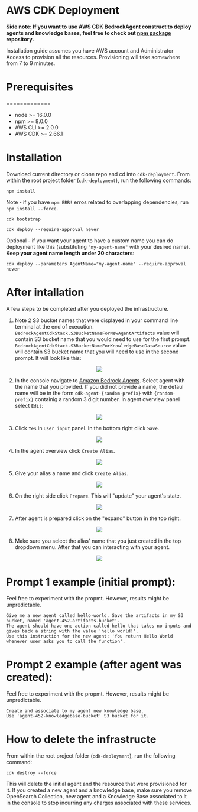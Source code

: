 # AWS CDK Deployment

**Side note: If you want to use AWS CDK BedrockAgent construct to deploy agents and knowledge bases, feel free to check out [npm package](https://www.npmjs.com/package/bedrock-agents-cdk?activeTab=readme) repository.**

Installation guide assumes you have AWS account and Administrator Access to provision all the resources. 
Provisioning will take somewhere from 7 to 9 minutes.

# Prerequisites
=============

* node >= 16.0.0
* npm >= 8.0.0
* AWS CLI >= 2.0.0
* AWS CDK >= 2.66.1

# Installation

Download current directory or clone repo and cd into ``cdk-deployment``. From within the root project folder (``cdk-deployment``), run the following commands:

```
npm install
```
Note - if you have `npm ERR!` erros related to overlapping dependencies, run `npm install --force`.

```
cdk bootstrap
```

```
cdk deploy --require-approval never
```

Optional - if you want your agent to have a custom name you can do deployment like this (substituting ``"my-agent-name"`` with your desired name). **Keep your agent name length under 20 characters**:

```
cdk deploy --parameters AgentName="my-agent-name" --require-approval never
```

# After intallation

A few steps to be completed after you deployed the infrastructure.

1. Note 2 S3 bucket names that were displayed in your command line terminal at the end of execution. ``BedrockAgentCdkStack.S3BucketNameForNewAgentArtifacts`` value will contain S3 bucket name that you would need to use for the first prompt. ``BedrockAgentCdkStack.S3BucketNameForKnowledgeBaseDataSource`` value will contain S3 bucket name that you will need to use in the second prompt. It will look like this:

<div align="center">
<img src="screenshots/cdk-outputs.png" />
</div>

2. In the console navigate to [Amazon Bedrock Agents](https://us-west-2.console.aws.amazon.com/bedrock/home?region=us-west-2#/agents). Select agent with the name that you provided. If you did not provide a name, the defaul name will be in the form ``cdk-agent-{random-prefix}`` with ``{random-prefix}`` containig a random 3 digit number. In agent overview panel select ``Edit``:

<div align="center">
<img src="screenshots/create-and-test-alias/edit-user-input-1.png" />
</div>

3. Click ``Yes`` in ``User input`` panel. In the bottom right click ``Save``.

<div align="center">
<img src="screenshots/create-and-test-alias/edit-user-input-2.png" />
</div>

4. In the agent overview click ``Create Alias``.

<div align="center">
<img src="screenshots/create-and-test-alias/create-alias-1.png" />
</div>

5. Give your alias a name and click ``Create Alias``.

<div align="center">
<img src="screenshots/create-and-test-alias/create-alias-2.png" />
</div>

6. On the right side click ``Prepare``. This will "update" your agent's state.

<div align="center">
<img src="screenshots/create-and-test-alias/prepare-button.png" />
</div>

7. After agent is prepared click on the "expand" button in the top right.

<div align="center">
<img src="screenshots/create-and-test-alias/test-alias-1.png" />
</div>

8. Make sure you select the alias' name that you just created in the top dropdown menu. After that you can interacting with your agent.

<div align="center">
<img src="screenshots/create-and-test-alias/test-alias-2.png" />
</div>


# Prompt 1 example (initial prompt):

Feel free to experiment with the propmt. However, results might be unpredictable.

```
Give me a new agent called hello-world. Save the artifacts in my S3 bucket, named 'agent-452-artifacts-bucket'. 
The agent should have one action called hello that takes no inputs and gives back a string with the value 'hello world!'. 
Use this instruction for the new agent: 'You return Hello World whenever user asks you to call the function'.
```

# Prompt 2 example (after agent was created):

Feel free to experiment with the propmt. However, results might be unpredictable.

```
Create and associate to my agent new knowledge base. 
Use 'agent-452-knowledgebase-bucket' S3 bucket for it.
```

# How to delete the infrastructe

From within the root project folder (``cdk-deployment``), run the following command:

```
cdk destroy --force
```

This will delete the initial agent and the resource that were provisioned for it. If you created a new agent and a knowledge base, make sure you remove OpenSearch Collection, new agent and a Knowledge Base associated to it in the console to stop incurring any charges associated with these services.